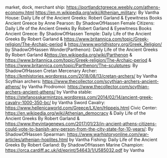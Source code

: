 market, dock, merchant ship:
https://portlandctgreece.weebly.com/athens-economy.html
https://en.m.wikipedia.org/wiki/Athenian_military: By Vantha
House: Daily Life of the Ancient Greeks: Robert Garland & Eyewitness Books Ancient Greece by Anne Pearson: By ShadowOfHassen
Female Citizens: Daily Life of the Ancient Greeks By Robert Garland & Eyewitness Books Ancient Greece: By ShadowOfHassen
Temple: Daily Life of the Ancient Greeks By Robert Garland & https://www.britannica.com/topic/Greek-religion/The-Archaic-period & https://www.worldhistory.org/Greek_Religion/ by ShadowOfHassen
Wonder(Parthenon):  Daily Life of the Ancient Greeks By Robert Garland &https://en.wikipedia.org/wiki/Parthenon & https://www.britannica.com/topic/Greek-religion/The-Archaic-period & https://www.britannica.com/topic/Parthenon/The-sculptures: By ShadowOfHassen
Cretan Mercenary Archer: https://kmhistories.wordpress.com/2018/08/13/cretan-archers/ by Vantha
Scythian archers: https://www.thecollector.com/scythian-archers-ancient-athens/ by Vantha
Prodromoi: https://www.thecollector.com/scythian-archers-ancient-athens/ by Vantha 
stable: https://stefanosskarmintzos.wordpress.com/2014/02/14/ancient-greek-cavalry-1000-350-bc/ by Vantha
Sword Cavalry: https://www.hellenicaworld.com/Greece/LX/en/Hippeis.html
Civic Center: https://en.wikipedia.org/wiki/Athenian_democracy & Daily Life of the Ancient Greeks By Robert Garland & https://www.thevintagenews.com/2017/01/23/in-ancient-athens-citizens-could-vote-to-banish-any-person-from-the-city-state-for-10-years/: By ShadowOfHassen
Spearman: https://www.warhistoryonline.com/war-articles/athenian-hoplites.html by Vantha
Fishing:  Daily Life of the Ancient Greeks By Robert Garland: By ShadowOfHassen
Marine Champion: https://orca.cardiff.ac.uk/id/eprint/54643/1/U585032.pdf
by Vantha